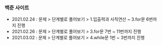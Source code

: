 ### 백준 사이트
- 2021.02.24 : 문제 > 단계별로 풀어보기 > 1.입출력과 사칙연산 ~ 3.for문 6번까지 진행
- 2021.02.26 : 문제 > 단계별로 풀어보기 > 3.for문 7번 ~ 11번까지 진행
- 2021.03.02 : 문제 > 단계별로 풀어보기 > 4.while문 1번 ~ 3번까지 진행
